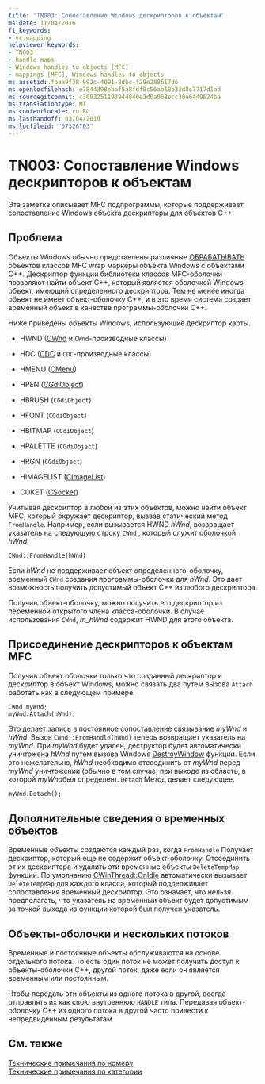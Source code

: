 ```yaml
---
title: 'TN003: Сопоставление Windows дескрипторов к объектам'
ms.date: 11/04/2016
f1_keywords:
- vc.mapping
helpviewer_keywords:
- TN003
- handle maps
- Windows handles to objects [MFC]
- mappings [MFC], Windows handles to objects
ms.assetid: fbea9f38-992c-4091-8dbc-f29e288617d6
ms.openlocfilehash: e7844398ebaf5a8fdf8c56ab18b33d8c7717d1ad
ms.sourcegitcommit: c3093251193944840e3d0a068ecc30e6449624ba
ms.translationtype: MT
ms.contentlocale: ru-RU
ms.lasthandoff: 03/04/2019
ms.locfileid: "57326703"
---
```

# <a name="tn003-mapping-of-windows-handles-to-objects"></a>TN003: Сопоставление Windows дескрипторов к объектам

Эта заметка описывает MFC подпрограммы, которые поддерживает сопоставление Windows объекта дескрипторы для объектов C++.

## <a name="the-problem"></a>Проблема

Объекты Windows обычно представлены различные [ОБРАБАТЫВАТЬ](/windows/desktop/WinProg/windows-data-types) объектов классов MFC wrap маркеры объекта Windows с объектами C++. Дескриптор функции библиотеки классов MFC-оболочки позволяют найти объект C++, который является оболочкой Windows объект, имеющий определенного дескриптора. Тем не менее иногда объект не имеет объект-оболочку C++, и в это время система создает временный объект в качестве программы-оболочки C++.

Ниже приведены объекты Windows, использующие дескриптор карты.

- HWND ([CWnd](../mfc/reference/cwnd-class.md) и `CWnd`-производные классы)

- HDC ([CDC](../mfc/reference/cdc-class.md) и `CDC`-производные классы)

- HMENU ([CMenu](../mfc/reference/cmenu-class.md))

- HPEN ([CGdiObject](../mfc/reference/cgdiobject-class.md))

- HBRUSH (`CGdiObject`)

- HFONT (`CGdiObject`)

- HBITMAP (`CGdiObject`)

- HPALETTE (`CGdiObject`)

- HRGN (`CGdiObject`)

- HIMAGELIST ([CImageList](../mfc/reference/cimagelist-class.md))

- СОКЕТ ([CSocket](../mfc/reference/csocket-class.md))

Учитывая дескриптор в любой из этих объектов, можно найти объект MFC, который окружает дескриптор, вызвав статический метод `FromHandle`. Например, если вызывается HWND *hWnd*, возвращает указатель на следующую строку `CWnd` , который служит оболочкой *hWnd*:

```
CWnd::FromHandle(hWnd)
```

Если *hWnd* не поддерживает объект определенного-оболочку, временный `CWnd` создания программы-оболочки для *hWnd*. Это дает возможность получить допустимый объект C++ из любого дескриптора.

Получив объект-оболочку, можно получить его дескриптор из переменной открытого члена класса-оболочки. В случае использования `CWnd`, *m_hWnd* содержит HWND для этого объекта.

## <a name="attaching-handles-to-mfc-objects"></a>Присоединение дескрипторов к объектам MFC

Получив объект оболочки только что созданный дескриптор и дескриптор в объект Windows, можно связать два путем вызова `Attach` работать как в следующем примере:

```
CWnd myWnd;
myWnd.Attach(hWnd);
```

Это делает запись в постоянное сопоставление связывание *myWnd* и *hWnd*. Вызов `CWnd::FromHandle(hWnd)` теперь возвращает указатель на *myWnd*. При *myWnd* будет удален, деструктор будет автоматически уничтожена *hWnd* путем вызова Windows [DestroyWindow](/windows/desktop/api/winuser/nf-winuser-destroywindow) функции. Если это нежелательно, *hWnd* необходимо отсоединить от *myWnd* перед *myWnd* уничтожении (обычно в том случае, при выходе из область, в которой *myWnd*был определен). `Detach` Метод делает следующее.

```
myWnd.Detach();
```

## <a name="more-about-temporary-objects"></a>Дополнительные сведения о временных объектов

Временные объекты создаются каждый раз, когда `FromHandle` Получает дескриптор, который еще не содержит объект-оболочку. Отсоединить от их дескриптора и удалить эти временные объекты `DeleteTempMap` функции. По умолчанию [CWinThread::OnIdle](../mfc/reference/cwinthread-class.md#onidle) автоматически вызывает `DeleteTempMap` для каждого класса, который поддерживает сопоставления временный дескриптор. Это означает, что нельзя предполагать, что указатель на временный объект будет допустимым за точкой выхода из функции которой был получен указатель.

## <a name="wrapper-objects-and-multiple-threads"></a>Объекты-оболочки и нескольких потоков

Временные и постоянные объекты обслуживаются на основе отдельного потока. То есть один поток не может получить доступ к объекты-оболочки C++, другой поток, даже если он является временным или постоянным.

Чтобы передать эти объекты из одного потока в другой, всегда отправлять их как свою внутреннюю `HANDLE` типа. Передавая объект-оболочку C++ из одного потока в другой часто привести к непредвиденным результатам.

## <a name="see-also"></a>См. также

[Технические примечания по номеру](../mfc/technical-notes-by-number.md)<br/>
[Технические примечания по категории](../mfc/technical-notes-by-category.md)
